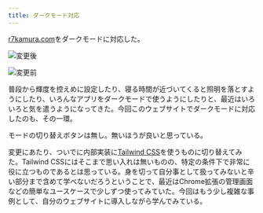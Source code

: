 ```yaml
---
title: ダークモード対応
---
```

[r7kamura.com](https://r7kamura.com/)をダークモードに対応した。

![](https://lh4.googleusercontent.com/UCRyU_6r7mgQajrmlJ3kmlcHeda1ScNhJUbLnZ_rHm46MGB8VR8GnkjCKf8ZtaoPiNjLKItkkBhm1fPohoA2_UVBRsAD1OAUHEb3K4o5JP8a7Z1KYhR_vcu7E88WPoM-KT7t6AIHTrHleVAVA9rGg7Go8Qa471Jx5R3EDOLbUw8uosReToDlWXZC6F3P "変更後")

![](https://lh3.googleusercontent.com/kG03BvuKuhCa40zIeo8DHkqKlb7wfWUR3v5nDOCKbuTsP6LB_uiTr3A4fvQENo2yzuW9uw2irMytyGQ6O5C-SQdV-QzLNyC_QMoj8wL0eEOfuKn9E8QwdKA2uLkh1NzA5oV2uvR3sVFzK4VtrPSFRoUNFiVYCh_jyJyEpcpRfqE26Mezri4qE1tQByuW "変更前")

普段から輝度を控えめに設定したり、寝る時間が近づいてくると照明を落とすようにしたり、いろんなアプリをダークモードで使うようにしたりと、最近はいろいろと気を遣うようになってきた。今回このウェブサイトでダークモードに対応したのも、その一環。

モードの切り替えボタンは無し。無いほうが良いと思っている。

変更にあたり、ついでに内部実装に[Tailwind CSS](https://tailwindcss.com/)を使うものに切り替えてみた。Tailwind CSSにはそこまで思い入れは無いものの、特定の条件下で非常に役に立つものであるとは思っている。身を切って自分事として扱ってみないと辛い部分まで含めて学べないだろうということで、最近はChrome拡張の管理画面などの簡単なユースケースで少しずつ使ってみていた。今回はもう少し複雑な事例として、自分のウェブサイトに導入しながら学んでみている。
